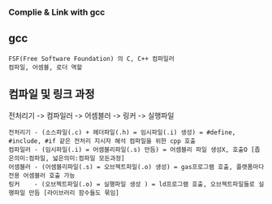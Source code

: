 ### Complie & Link with gcc

## gcc
```
FSF(Free Software Foundation) 의 C, C++ 컴파일러
컴파일, 어셈블, 로더 역할
```

## 컴파일 및 링크 과정

전처리기 -> 컴파일러 -> 어셈블러 -> 링커 -> 실행파일 

```
전처리기 - (소스파일(.c) + 헤더파일(.h) = 임시파일(.i) 생성) = #define, #include, #if 같은 전처리 지시자 해석 컴파일을 위한 cpp 호출
컴파일러 - (임시파일(.i) = 어셈블리파일(.s) 만듬) = 어셈블리 파일 생성X, 호출O [좁은의미:컴파일, 넓은의미:컴파일 모든과정]  
어셈블러 - (어셈블리파일(.s) = 오브젝트파일(.o) 생성) = gas프로그램 호출, 플랫폼마다 전용 어셈블러 호출 가능
링커    - (오브젝트파일(.o) = 실행파일 생성 ) = ld프로그램 호출, 오브젝트파일들로 실행파일 만듬 [라이브러리 함수들도 묶임] 
```
